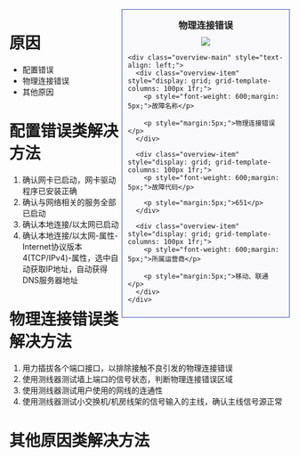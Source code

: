 <!-- TITLE: 故障 651 物理连接错误 -->
<!-- SUBTITLE: 本错误涵盖三大运营商 -->

  <div class="overview"
       style="float:right;border: 1px solid #4054b2;padding:10px;width:280px;background-color: #f9f9fb;">
    <div class="overview-header" style="text-align: center;margin: 5px 0">
      <h3 style="margin:0 0 10px">物理连接错误</h3>
      <img src="./651.png" />
    </div>

    <div class="overview-main" style="text-align: left;">
      <div class="overview-item" style="display: grid; grid-template-columns: 100px 1fr;">
        <p style="font-weight: 600;margin: 5px;">故障名称</p>
        
        <p style="margin:5px;">物理连接错误</p>
      </div>

      <div class="overview-item" style="display: grid; grid-template-columns: 100px 1fr;">
        <p style="font-weight: 600;margin: 5px;">故障代码</p>
        
        <p style="margin:5px;">651</p>
      </div>

      <div class="overview-item" style="display: grid; grid-template-columns: 100px 1fr;">
        <p style="font-weight: 600;margin: 5px;">所属运营商</p>
        
        <p style="margin:5px;">移动、联通</p>
      </div>
    </div>
  </div>

# 原因

- 配置错误
- 物理连接错误
- 其他原因

# 配置错误类解决方法
1. 确认网卡已启动，网卡驱动程序已安装正确
2. 确认与网络相关的服务全部已启动
3. 确认本地连接/以太网已启动
4. 确认本地连接/以太网-属性-Internet协议版本4(TCP/IPv4)-属性，选中自动获取IP地址，自动获得DNS服务器地址

# 物理连接错误类解决方法
1. 用力插拔各个端口接口，以排除接触不良引发的物理连接错误
2. 使用测线器测试墙上端口的信号状态，判断物理连接错误区域
3. 使用测线器测试用户使用的网线的连通性
4. 使用测线器测试小交换机/机房线架的信号输入的主线，确认主线信号源正常

# 其他原因类解决方法